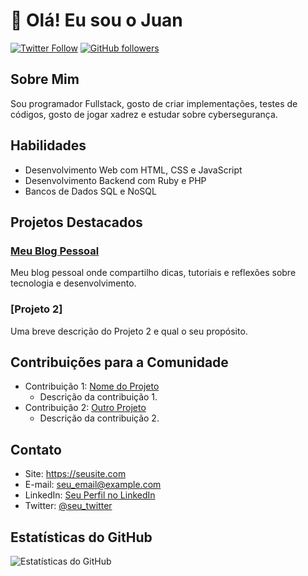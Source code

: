 # 👋 Olá! Eu sou o Juan

[![Twitter Follow](https://img.shields.io/twitter/follow/seu_twitter?style=social)](https://twitter.com/seu_twitter)
[![GitHub followers](https://img.shields.io/github/followers/seu_usuario?label=Follow&style=social)](https://github.com/seu_usuario)

## Sobre Mim

Sou programador Fullstack, gosto de criar implementações, testes de códigos, gosto de jogar xadrez e estudar sobre cybersegurança.

## Habilidades

- Desenvolvimento Web com HTML, CSS e JavaScript
- Desenvolvimento Backend com Ruby e PHP
- Bancos de Dados SQL e NoSQL

## Projetos Destacados

### [Meu Blog Pessoal](https://seublog.com)

Meu blog pessoal onde compartilho dicas, tutoriais e reflexões sobre tecnologia e desenvolvimento.

### [Projeto 2]

Uma breve descrição do Projeto 2 e qual o seu propósito.

## Contribuições para a Comunidade

- Contribuição 1: [Nome do Projeto](https://github.com/projeto_contribuicao)
  - Descrição da contribuição 1.
- Contribuição 2: [Outro Projeto](https://github.com/outro_projeto)
  - Descrição da contribuição 2.

## Contato

- Site: https://seusite.com
- E-mail: seu_email@example.com
- LinkedIn: [Seu Perfil no LinkedIn](https://www.linkedin.com/in/seu_perfil)
- Twitter: [@seu_twitter](https://twitter.com/seu_twitter)

## Estatísticas do GitHub

![Estatísticas do GitHub](https://github-readme-stats.vercel.app/api?username=seu_usuario&show_icons=true&hide_title=true)
